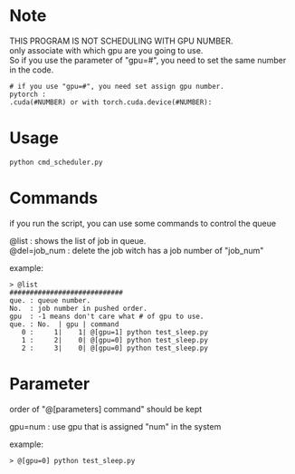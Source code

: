 # Note
THIS PROGRAM IS NOT SCHEDULING WITH GPU NUMBER.  
only associate with which gpu are you going to use.  
So if you use the parameter of "gpu=#", you need to set the same number in the code.  
```
# if you use "gpu=#", you need set assign gpu number.
pytorch :
.cuda(#NUMBER) or with torch.cuda.device(#NUMBER):
```

# Usage
```
python cmd_scheduler.py
```  
  
# Commands  
if you run the script, you can use some commands to control the queue  
  
@list        : shows the list of job in queue.  
@del=job_num : delete the job witch has a job number of "job_num"  
  
example:  
```
> @list
############################
que. : queue number.
No.  : job number in pushed order.
gpu  : -1 means don't care what # of gpu to use.
que. : No.  | gpu | command
   0 :     1|    1| @[gpu=1] python test_sleep.py
   1 :     2|    0| @[gpu=0] python test_sleep.py
   2 :     3|    0| @[gpu=0] python test_sleep.py
```

# Parameter
order of "@[parameters] command" should be kept  
  
gpu=num  : use gpu that is assigned "num" in the system  
  
example:  
```
> @[gpu=0] python test_sleep.py
```
